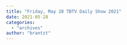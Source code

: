 ```yaml
---
title: "Friday, May 28 TBTV Daily Show 2021"
date: 2021-05-28
categories: 
  - "archives"
author: "brantzt"
---
```



